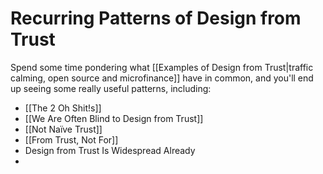 # Recurring Patterns of Design from Trust

Spend some time pondering what [[Examples of Design from Trust|traffic calming, open source and microfinance]] have in common, and you'll end up seeing some really useful patterns, including: 

- [[The 2 Oh Shit!s]]
- [[We Are Often Blind to Design from Trust]]  
- [[Not Naïve Trust]]  
- [[From Trust, Not For]]  
- Design from Trust Is Widespread Already  
- 